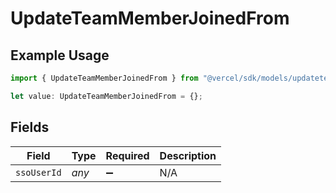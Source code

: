 # UpdateTeamMemberJoinedFrom

## Example Usage

```typescript
import { UpdateTeamMemberJoinedFrom } from "@vercel/sdk/models/updateteammemberop.js";

let value: UpdateTeamMemberJoinedFrom = {};
```

## Fields

| Field              | Type               | Required           | Description        |
| ------------------ | ------------------ | ------------------ | ------------------ |
| `ssoUserId`        | *any*              | :heavy_minus_sign: | N/A                |